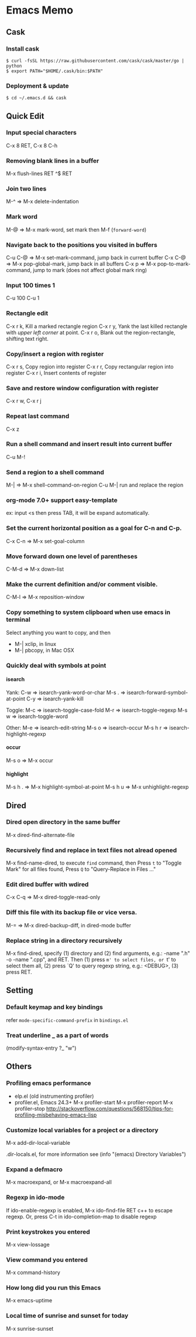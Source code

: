 # Emacs Memo
## Cask
### Install cask

    $ curl -fsSL https://raw.githubusercontent.com/cask/cask/master/go | python
    $ export PATH="$HOME/.cask/bin:$PATH"

### Deployment & update

    $ cd ~/.emacs.d && cask

## Quick Edit
### Input special characters
C-x 8 RET, C-x 8 C-h

### Removing blank lines in a buffer
M-x flush-lines RET ^$ RET

### Join two lines
M-^ => M-x delete-indentation

### Mark word
M-@ => M-x mark-word, set mark then M-f (`forward-word`)

### Navigate back to the positions you visited in buffers
C-u C-@ => M-x set-mark-command, jump back in current buffer
C-x C-@ => M-x pop-global-mark, jump back in all buffers
C-x p   => M-x pop-to-mark-command, jump to mark (does not affect global mark ring)

### Input 100 times 1
C-u 100 C-u 1

### Rectangle edit
C-x r k, Kill a marked rectangle region
C-x r y, Yank the last killed rectangle with *upper left corner* at point.
C-x r o, Blank out the region-rectangle, shifting text right.

### Copy/insert a region with register
C-x r s, Copy region into register
C-x r r, Copy rectangular region into register
C-x r i, Insert contents of register

### Save and restore window configuration with register
C-x r w, C-x r j

### Repeat last command
C-x z

### Run a shell command and insert result into current buffer
C-u M-!

### Send a region to a shell command
M-| => M-x shell-command-on-region
C-u M-| run and replace the region

### org-mode 7.0+ support easy-template
ex: input <s then press TAB, it will be expand automatically.

### Set the current horizontal position as a goal for C-n and C-p.
C-x C-n => M-x set-goal-column

### Move forward down one level of parentheses
C-M-d => M-x down-list

### Make the current definition and/or comment visible.
C-M-l => M-x reposition-window

### Copy something to system clipboard when use emacs in terminal
Select anything you want to copy, and then
- M-| xclip, in linux
- M-| pbcopy, in Mac OSX

### Quickly deal with symbols at point
#### isearch
Yank:
C-w     => isearch-yank-word-or-char
M-s .   => isearch-forward-symbol-at-point
C-y     => isearch-yank-kill

Toggle:
M-c     => isearch-toggle-case-fold
M-r     => isearch-toggle-regexp
M-s w   => isearch-toggle-word

Other:
M-e     => isearch-edit-string
M-s o   => isearch-occur
M-s h r => isearch-highlight-regexp
#### occur
M-s o   => M-x occur
#### highlight
M-s h . => M-x highlight-symbol-at-point
M-s h u => M-x unhighlight-regexp

## Dired
### Dired open directory in the same buffer
M-x dired-find-alternate-file

### Recursively find and replace in text files not alread opened
M-x find-name-dired, to execute `find` command, then
Press `t` to "Toggle Mark" for all files found,
Press `Q` to "Query-Replace in Files ..."

### Edit dired buffer with wdired
C-x C-q => M-x dired-toggle-read-only

### Diff this file with its backup file or vice versa.
M-= => M-x dired-backup-diff, in dired-mode buffer

### Replace string in a directory recursively
M-x find-dired, specify (1) directory and (2) find arguments, e.g.:
-name ".h" -o -name ".cpp", and RET.
Then (1) press `m' to select files, or `t' to select them all, (2) press
`Q' to query regexp string, e.g.: \<DEBUG\>, (3) press RET.

## Setting
### Default keymap and key bindings
refer `mode-specific-command-prefix` in `bindings.el`

### Treat underline _ as a part of words
(modify-syntax-entry ?_ "w")

## Others
### Profiling emacs performance
- elp.el (old instrumenting profiler)
- profiler.el, Emacs 24.3+
M-x profiler-start
M-x profiler-report
M-x profiler-stop
http://stackoverflow.com/questions/568150/tips-for-profiling-misbehaving-emacs-lisp

### Customize local variables for a project or a directory
M-x add-dir-local-variable

.dir-locals.el, for more information see (info "(emacs) Directory Variables")

### Expand a defmacro
M-x macroexpand, or M-x macroexpand-all

### Regexp in ido-mode
If ido-enable-regexp is enabled, M-x ido-find-file RET c\++ to escape regexp.
Or, press C-t in ido-completion-map to disable regexp

### Print keystrokes you entered
M-x view-lossage

### View command you entered
M-x command-history

### How long did you run this Emacs
M-x emacs-uptime

### Local time of sunrise and sunset for today
M-x sunrise-sunset
